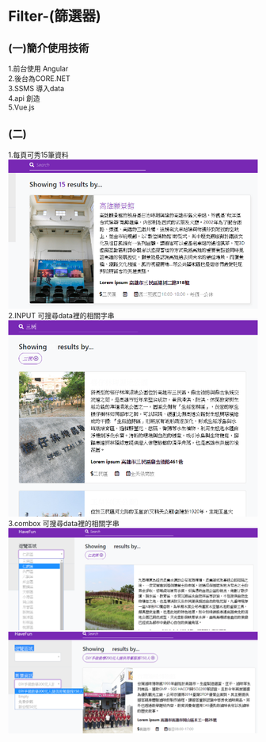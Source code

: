 # Filter-(篩選器)
## (一)簡介使用技術
  
1.前台使用 Angular <br>
2.後台為CORE.NET<br>
3.SSMS 導入data<br>
4.api 創造<br>
5.Vue.js<br>
## (二)<br>
1.每頁可秀15筆資料<br>
![image](https://github.com/outsider987/Filter-/blob/master/%E6%90%9C%E5%B0%8B1.PNG)<br>
2.INPUT 可搜尋data裡的相關字串<br>
![image](https://github.com/outsider987/Filter-/blob/master/%E6%90%9C%E5%B0%8B2.PNG)<br>
3.combox 可搜尋data裡的相關字串<br>
![image](https://github.com/outsider987/Filter-/blob/master/%E6%90%9C%E5%B0%8B3.PNG)<br>
![image](https://github.com/outsider987/Filter-/blob/master/%E6%90%9C%E5%B0%8B4.PNG)<br>
